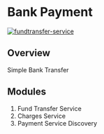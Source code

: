 # Bank Payment
[![fundtransfer-service](https://github.com/lonecalvary78/bank-payments/actions/workflows/ci_fundtransfer-service.yaml/badge.svg)](https://github.com/lonecalvary78/bank-payments/actions/workflows/ci_fundtransfer-service.yaml) 

## Overview
Simple Bank Transfer

## Modules
<ol>
  <li> Fund Transfer Service</li>
  <li> Charges Service</li>
  <li> Payment Service Discovery</li>
</ol>